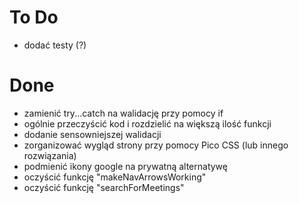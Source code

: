 # To Do
- dodać testy (?)

# Done
- zamienić try...catch na walidację przy pomocy if
- ogólnie przeczyścić kod i rozdzielić na większą ilość funkcji
- dodanie sensowniejszej walidacji
- zorganizować wygląd strony przy pomocy Pico CSS (lub innego rozwiązania)
- podmienić ikony google na prywatną alternatywę
- oczyścić funkcję "makeNavArrowsWorking"
- oczyścić funkcję "searchForMeetings"
